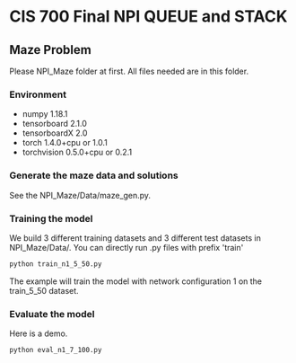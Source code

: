 # CIS 700 Final NPI QUEUE and STACK

## Maze Problem
Please NPI_Maze folder at first. All files needed are in this folder.

### Environment
* numpy 1.18.1
* tensorboard 2.1.0
* tensorboardX 2.0
* torch 1.4.0+cpu or 1.0.1
* torchvision 0.5.0+cpu or 0.2.1

### Generate the maze data and solutions
See the NPI_Maze/Data/maze_gen.py.

### Training the model
We build 3 different training datasets and 3 different test datasets in NPI_Maze/Data/.
You can directly run .py files with prefix 'train'

```python
python train_n1_5_50.py
```
The example will train the model with network configuration 1 on the train_5_50 dataset.

### Evaluate the model
Here is a demo.
```python
python eval_n1_7_100.py
```
